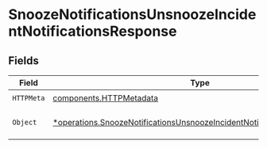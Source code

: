 # SnoozeNotificationsUnsnoozeIncidentNotificationsResponse


## Fields

| Field                                                                                                                                                               | Type                                                                                                                                                                | Required                                                                                                                                                            | Description                                                                                                                                                         |
| ------------------------------------------------------------------------------------------------------------------------------------------------------------------- | ------------------------------------------------------------------------------------------------------------------------------------------------------------------- | ------------------------------------------------------------------------------------------------------------------------------------------------------------------- | ------------------------------------------------------------------------------------------------------------------------------------------------------------------- |
| `HTTPMeta`                                                                                                                                                          | [components.HTTPMetadata](../../models/components/httpmetadata.md)                                                                                                  | :heavy_check_mark:                                                                                                                                                  | N/A                                                                                                                                                                 |
| `Object`                                                                                                                                                            | [*operations.SnoozeNotificationsUnsnoozeIncidentNotificationsResponseBody](../../models/operations/snoozenotificationsunsnoozeincidentnotificationsresponsebody.md) | :heavy_minus_sign:                                                                                                                                                  | The request has succeeded.                                                                                                                                          |
